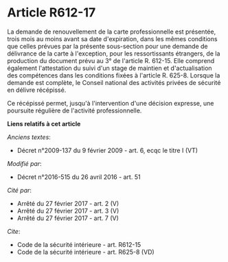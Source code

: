 # Article R612-17

La demande de renouvellement de la carte professionnelle est présentée, trois mois au moins avant sa date d'expiration, dans
les mêmes conditions que celles prévues par la présente sous-section pour une demande de délivrance de la carte à
l'exception, pour les ressortissants étrangers, de la production du document prévu au 3° de l'article R. 612-15. Elle
comprend également l'attestation du suivi d'un stage de maintien et d'actualisation des compétences dans les conditions
fixées à l'article R. 625-8. Lorsque la demande est complète, le Conseil national des activités privées de sécurité en
délivre récépissé. 

Ce récépissé permet, jusqu'à l'intervention d'une décision expresse, une poursuite régulière de l'activité professionnelle.

**Liens relatifs à cet article**

_Anciens textes_:

  - Décret n°2009-137 du 9 février 2009 - art. 6, ecqc le titre I (VT)

_Modifié par_:

  - Décret n°2016-515 du 26 avril 2016 - art. 51

_Cité par_:

  - Arrêté du 27 février 2017 - art. 2 (V)
  - Arrêté du 27 février 2017 - art. 3 (V)
  - Arrêté du 27 février 2017 - art. 7 (V)

_Cite_:

  - Code de la sécurité intérieure - art. R612-15
  - Code de la sécurité intérieure - art. R625-8 (VD)
